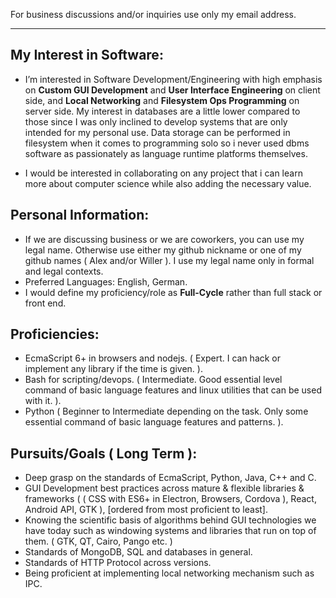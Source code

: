For business discussions and/or inquiries use only my email address.
__________________


## My Interest in Software:
  
  * I’m interested in Software Development/Engineering with high emphasis on **Custom GUI Development** and **User Interface Engineering** on client side, and **Local Networking** and **Filesystem Ops Programming** on server side. 
  My interest in databases are a little lower compared to those since I was only inclined to develop systems that are only intended for my personal use. Data storage can be performed in filesystem when it comes to programming solo so i never used dbms software as passionately as language runtime platforms themselves. 
  
  * I would be interested in collaborating on any project that i can learn more about computer science while also adding the necessary value.
  

  
## Personal Information: 
 * If we are discussing business or we are coworkers, 
  you can use my legal name. Otherwise use either my 
  github nickname or one of my github names ( Alex and/or Willer ). 
  I use my legal name only in formal and legal contexts.
 * Preferred Languages: English, German.
 * I would define my proficiency/role as **Full-Cycle** rather than full stack or front end.
  
## Proficiencies: 
* EcmaScript 6+ in browsers and nodejs. ( Expert. I can hack or implement any library if the time is given. ).
* Bash for scripting/devops. ( Intermediate. Good essential level command of basic language features and linux utilities that can be used with it. ).
* Python ( Beginner to Intermediate depending on the task. Only some essential command of basic language features and patterns. ).


## Pursuits/Goals ( Long Term ): 
* Deep grasp on the standards of EcmaScript, Python, Java, C++ and C.
* GUI Development best practices across mature & flexible libraries & frameworks ( ( CSS with ES6+ in Electron, Browsers, Cordova ), React, Android API, GTK ), [ordered from most proficient to least].
* Knowing the scientific basis of algorithms behind GUI technologies we have today such as windowing systems and libraries that run on top of them. ( GTK, QT, Cairo, Pango etc. )
* Standards of MongoDB, SQL and databases in general.
* Standards of HTTP Protocol across versions.
* Being proficient at implementing local networking mechanism such as IPC.



<!---
RareByteStream/RareByteStream is a ✨ special ✨ repository because its `README.md` (this file) appears on your GitHub profile.
You can click the Preview link to take a look at your changes.
--->
